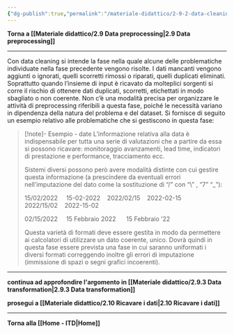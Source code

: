```yaml
---
{"dg-publish":true,"permalink":"/materiale-didattico/2-9-2-data-cleaning/"}
---
```


**Torna a [[Materiale didattico/2.9 Data preprocessing\|2.9 Data preprocessing]]**

---

Con data cleaning si intende la fase nella quale alcune delle problematiche individuate nella fase precedente vengono risolte. I dati mancanti vengono aggiunti o ignorati, quelli scorretti rimossi o riparati, quelli duplicati eliminati. Soprattutto quando l’insieme di input è ricavato da molteplici sorgenti si corre il rischio di ottenere dati duplicati, scorretti, etichettati in modo sbagliato o non coerente. Non c’è una modalità precisa per organizzare le attività di preprocessing riferibili a questa fase, poiché le necessità variano in dipendenza della natura del problema e del dataset. Si fornisce di seguito un esempio relativo alle problematiche che si gestiscono in questa fase:

>[!note]- Esempio - date
>L’informazione relativa alla data è indispensabile per tutta una serie di valutazioni che a partire da essa si possono ricavare: monitoraggio avanzamenti, lead time, indicatori di prestazione e performance, tracciamento ecc.
>
>Sistemi diversi possono però avere modalità distinte con cui gestire questa informazione (a prescindere da eventuali errori nell’imputazione del dato come la sostituzione di “/” con “\” , “7” “_”):
>
>15/02/2022     15-02-2022    2022/02/15    2022-02-15     2022/15/02    2022-15-02
>
>02/15/2022     15 Febbraio 2022      15 Febbraio ’22         
>
>Questa varietà di formati deve essere gestita in modo da permettere ai calcolatori di utilizzare un dato coerente, unico. Dovrà quindi in questa fase essere prevista una fase in cui saranno uniformati i diversi formati correggendo inoltre gli errori di imputazione (immissione di spazi o segni grafici incoerenti).

---

**continua ad approfondire l'argomento in [[Materiale didattico/2.9.3 Data transformation\|2.9.3 Data transformation]]**

**prosegui a [[Materiale didattico/2.10 Ricavare i dati\|2.10 Ricavare i dati]]**

---

**Torna alla [[Home - ITD\|Home]]**
